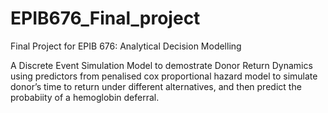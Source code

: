 # EPIB676_Final_project
Final Project for EPIB 676: Analytical Decision Modelling 

A Discrete Event Simulation Model to demostrate Donor Return Dynamics using predictors from penalised cox proportional hazard model to simulate donor’s time to return under different alternatives, and then predict the probabiity of a hemoglobin deferral.
